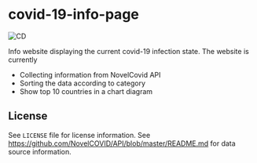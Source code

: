 # covid-19-info-page

![CD](https://github.com/jensvog/covid-19-info-page/workflows/CD/badge.svg?branch=master)

Info website displaying the current covid-19 infection state. The website is currently

* Collecting information from NovelCovid API
* Sorting the data according to category
* Show top 10 countries in a chart diagram

## License
See `LICENSE` file for license information. See https://github.com/NovelCOVID/API/blob/master/README.md for data source information.
